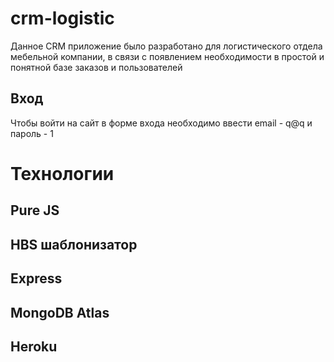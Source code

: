 # crm-logistic
Данное CRM приложение было разработано для логистического отдела мебельной компании, в связи с появлением необходимости в простой и понятной базе заказов и пользователей

## Вход

Чтобы войти на сайт в форме входа необходимо ввести email - q@q и пароль - 1

# Технологии
## Pure JS
## HBS шаблонизатор
## Express
## MongoDB Atlas
## Heroku
